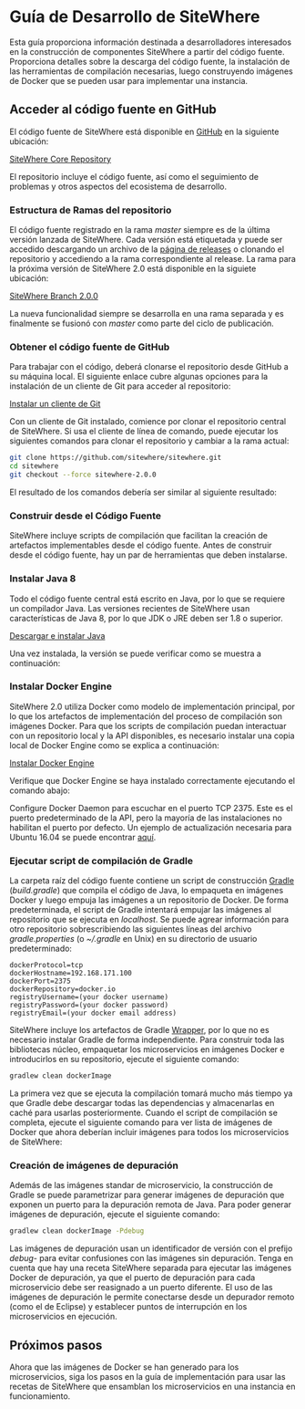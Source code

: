 # Guía de Desarrollo de SiteWhere

Esta guía proporciona información destinada a desarrolladores interesados
en la construcción de componentes SiteWhere a partir del código fuente. Proporciona detalles
sobre la descarga del código fuente, la instalación de las herramientas de compilación necesarias,
luego construyendo imágenes de Docker que se pueden usar para implementar una instancia.

## Acceder al código fuente en GitHub

El código fuente de SiteWhere está disponible en [GitHub](https://github.com/)
en la siguiente ubicación:

[SiteWhere Core Repository](https://github.com/sitewhere/sitewhere)

El repositorio incluye el código fuente, así como el seguimiento de problemas y otros
aspectos del ecosistema de desarrollo.

### Estructura de Ramas del repositorio

El código fuente registrado en la rama _master_ siempre es de la
última versión lanzada de SiteWhere. Cada versión está etiquetada y puede ser
accedido descargando un archivo de la 
[página de releases](https://github.com/sitewhere/sitewhere/releases) o
clonando el repositorio y accediendo a la rama correspondiente al release.
La rama para la próxima versión de SiteWhere 2.0 está disponible
en la siguiete ubicación:

[SiteWhere Branch 2.0.0](https://github.com/sitewhere/sitewhere/tree/sitewhere-2.0.0)

La nueva funcionalidad siempre se desarrolla en una rama separada y es
finalmente se fusionó con _master_ como parte del ciclo de publicación.

### Obtener el código fuente de GitHub

Para trabajar con el código, deberá clonarse el repositorio desde GitHub a
su máquina local. El siguiente enlace cubre algunas opciones para la instalación de
un cliente de Git para acceder al repositorio:

[Instalar un cliente de Git](https://help.github.com/articles/set-up-git/)

Con un cliente de Git instalado, comience por clonar el repositorio central de SiteWhere.
Si usa el cliente de línea de comando, puede ejecutar los siguientes
comandos para clonar el repositorio y cambiar a la rama actual:

```sh
git clone https://github.com/sitewhere/sitewhere.git
cd sitewhere
git checkout --force sitewhere-2.0.0
```

El resultado de los comandos debería ser similar al siguiente resultado:

<InlineImage src="/images/development/git-command-line-clone.png" caption="Clonar la línea de comando de Git" />

### Construir desde el Código Fuente

SiteWhere incluye scripts de compilación que facilitan la creación de artefactos
implementables desde el código fuente. Antes de construir desde el código fuente, hay un par
de herramientas que deben instalarse.

### Instalar Java 8

Todo el código fuente central está escrito en Java, por lo que se requiere un compilador Java.
Las versiones recientes de SiteWhere usan características de Java 8, por lo que JDK o JRE deben
ser 1.8 o superior.

[Descargar e instalar Java](http://www.oracle.com/technetwork/java/javase/downloads/index.html)

Una vez instalada, la versión se puede verificar como se muestra a continuación:

<InlineImage src="/images/development/java-version-check.png" caption="Comprobación de la versión de Java" />

### Instalar Docker Engine

SiteWhere 2.0 utiliza Docker como modelo de implementación principal, por lo que los artefactos
de implementación del proceso de compilación son imágenes Docker. Para que los scripts de compilación
puedan interactuar con un repositorio local y la API disponibles, es necesario instalar
una copia local de Docker Engine como se explica a continuación:

[Instalar Docker Engine](https://docs.docker.com/engine/installation/)

Verifique que Docker Engine se haya instalado correctamente ejecutando el comando
abajo:

<InlineImage src="/images/development/docker-engine-version.png" caption="Versión del motor Docker" />

Configure Docker Daemon para escuchar en el puerto TCP 2375. Este es el puerto predeterminado de la  API,
pero la mayoría de las instalaciones no habilitan el puerto por defecto. Un ejemplo de
actualización necesaria para Ubuntu 16.04 se puede encontrar
[aquí](https://www.ivankrizsan.se/2016/05/18/enabling-docker-remote-api-on-ubuntu-16-04/).

### Ejecutar script de compilación de Gradle

La carpeta raíz del código fuente contiene un script de construcción [Gradle](https://gradle.org/)
(_build.gradle_) que compila el código de Java, lo empaqueta en imágenes Docker y luego empuja
las imágenes a un repositorio de Docker. De forma predeterminada, el script de Gradle intentará
empujar las imágenes al repositorio que se ejecuta en _localhost_. Se puede agrear información
para otro repositorio sobrescribiendo las siguientes líneas del archivo _gradle.properties_
(o _~/.gradle_ en Unix) en su directorio de usuario predeterminado:

```properties
dockerProtocol=tcp
dockerHostname=192.168.171.100
dockerPort=2375
dockerRepository=docker.io
registryUsername=(your docker username)
registryPassword=(your docker password)
registryEmail=(your docker email address)
```

SiteWhere incluye los artefactos de Gradle [Wrapper](https://docs.gradle.org/current/userguide/gradle_wrapper.html),
por lo que no es necesario instalar Gradle de forma independiente. Para construir toda las bibliotecas núcleo,
empaquetar los microservicios en imágenes Docker e introducirlos en su repositorio, ejecute el siguiente comando:

```sh
gradlew clean dockerImage
```

La primera vez que se ejecuta la compilación tomará mucho más tiempo ya que Gradle
debe descargar todas las dependencias y almacenarlas en caché para usarlas posteriormente. Cuando
el script de compilación se completa, ejecute el siguiente comando para ver
lista de imágenes de Docker que ahora deberían incluir imágenes para todos los microservicios de
SiteWhere:

<InlineImage src="/images/development/docker-image-list.png" caption="Lista de imágenes de Docker" />

### Creación de imágenes de depuración

Además de las imágenes standar de microservicio, la construcción de Gradle se puede parametrizar
para generar imágenes de depuración que exponen un puerto para la depuración remota de Java. Para poder
generar imágenes de depuración, ejecute el siguiente comando:

```sh
gradlew clean dockerImage -Pdebug
```

Las imágenes de depuración usan un identificador de versión con el prefijo _debug-_ para evitar confusiones
con las imágenes sin depuración. Tenga en cuenta que hay una receta SiteWhere separada para ejecutar
las imágenes Docker de depuración, ya que el puerto de depuración para cada microservicio debe ser reasignado
a un puerto diferente. El uso de las imágenes de depuración le permite conectarse desde un depurador remoto
(como el de Eclipse) y establecer puntos de interrupción en los microservicios en ejecución.

## Próximos pasos

Ahora que las imágenes de Docker se han generado para los microservicios, siga los pasos en la
guía de implementación para usar las recetas de SiteWhere que ensamblan los microservicios en una instancia en 
funcionamiento.